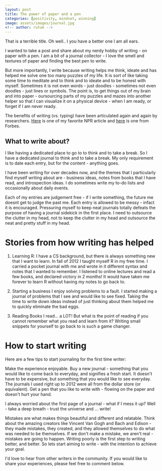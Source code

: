 ```yaml
---
layout: post
title: The power of paper and a pen
categories: [positivity, mindset, winning]
image: assets/images/journal.jpg
<!-- author: rutum -->
---
```


That is a terrible title. Oh well.. I you have a better one I am all ears. 

I wanted to take a post and share about my nerdy hobby of writing - on paper with a pen. I am a bit of a journal collector - I love the smell and textures of paper and finding the best pen to write. 

But more importantly, I write because writing helps me think, ideate and has helped me solve one too many puzzles of my life. It is sort of like taking some time to meditate and to think and to ideate and to be honest with myself. Sometimes it is not even words - just doodles - sometimes not even doodles - just lines or symbols. The point is, to get things out of my brain and into paper - oursourcing parts of my puzzles and mazes into another helper so that I can visualize it on a physical device - when I am ready, or forget if I am never ready. 

The benefits of writing (vs. typing) have been articulated again and again by researchers. [Here](https://www.npr.org/2016/04/17/474525392/attention-students-put-your-laptops-away) is one of my favorite NPR article and [here](https://www.forbes.com/sites/rogerdooley/2015/09/16/paper-vs-digital/#2ee818ef33c3) is one from Forbes.

## What to write about? 
I like having a dedicated place to go to to think and to take a break. So I have a dedicated journal to think and to take a break. My only requirement is to date each entry, but for the content - anything goes. 

I have been writing for over decades now, and the themes that I particularly find myself writing about are - business ideas, notes from books that I have read, and introspection ideas. I do sometimes write my to-do lists and occasionally about daily events.

Each of my entries are judgement free - if I write something, the future me doesnt get to judge the past me. Each entry is allowed to be messy - infact it is encouraged. Pressuring myself to keep neat journals totally defeats the purpose of having a journal sidekick in the first place. I need to outsource the clutter in my head, not to keep the clutter in my head and outsource the neat and pretty stuff in my head. 

# Stories from how writing has helped
1) Learning R:
I have a CS background, but there is always something new that I want to learn. In fall of 2012 I taught myself R in my free time. I carried a pocket journal with me and wrote in it different syntax and notes that I wanted to remember. I listened to online lectures and read a few books, and declared victory in 2 months! It would have taken me forever to learn R without having my notes to go back to. 

2) Starting a business
I enjoy solving problems to a fault. I started making a journal of problems that I see and would like to see fixed. Taking the time to write down ideas instead of just thinking about them helped me to quickly eliminate the bad eggs. 

3) Reading Books
I read... a LOT! But what is the point of reading if you cannot remember what you read and learn from it? Writing small snippets for yourself to go back to is such a game changer. 

# How to start writing
Here are a few tips to start journaling for the first time writer:

Make the experience enjoyable. Buy a new journal - something that you would like to come back to everyday, and signifies a fresh start. It doesn't have to be expensive, but something that you would like to see everyday. The journals I used right up to 2012 were all from the dollar store (or equivalent). Get a pen that you like to write with - flowing on the paper and doesn't hurt your hand. 

I always worried about the first page of a journal - what if I mess it up? Well - take a deep breath - trust the universe and ... write! 

Mistakes are what makes things beautiful and different and relatable. Think about the amazing creators like Vincent Van Gogh and Bach and Edison - they made mistakes, they created, and they allowed themselves to do what was needed to be themselves. If we don't make a mistake, we aren't real - mistakes are going to happen. Writing poorly is the first step to writing better, and better. So lets start aiming to write - with the intention to achieve your goal. 

I'd love to hear from other writers in the community. If you would like to share your experiences, please feel free to comment below. 


